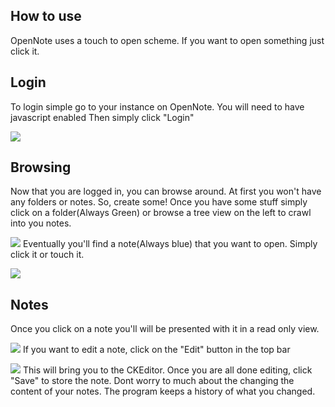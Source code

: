 How to use
--------------
OpenNote uses a touch to open scheme.
If you want to open something just click it.
	
## Login
To login simple go to your instance on OpenNote. You will need to have javascript enabled
Then simply click "Login"

![][login]

## Browsing
Now that you are logged in, you can browse around. At first you won't have any folders or notes. So, create some!
Once you have some stuff simply click on a folder(Always Green) or browse a tree view on the left to crawl into you notes.

![][topLevel]
Eventually you'll find a note(Always blue) that you want to open. Simply click it or touch it.

![][plants]	

## Notes
Once you click on a note you'll will be presented with it in a read only view.

![][seedsView]
If you want to edit a note, click on the "Edit" button in the top bar

![][seedsEdit]
This will bring you to the CKEditor. Once you are all done editing, click "Save" to store the note.
Dont worry to much about the changing the content of your notes. The program keeps a history of what you changed.

[login]: https://raw.github.com/FoxUSA/OpenNote/master/Doc/screenShots/login.png 
[topLevel]: https://raw.github.com/FoxUSA/OpenNote/master/Doc/screenShots/topLevel.png
[plants]: https://raw.github.com/FoxUSA/OpenNote/master/Doc/screenShots/plants.png 
[seedsView]: https://raw.github.com/FoxUSA/OpenNote/master/Doc/screenShots/seedsView.png
[seedsEdit]: https://raw.github.com/FoxUSA/OpenNote/master/Doc/screenShots/seedsEdit.png